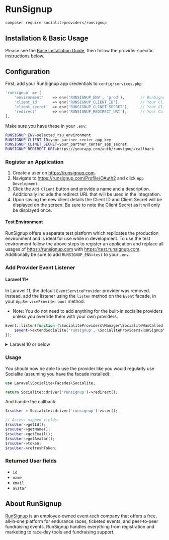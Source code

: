 # RunSignup

```bash
composer require socialiteproviders/runsignup
```

## Installation & Basic Usage

Please see the [Base Installation Guide](https://socialiteproviders.com/usage/), then follow the provider specific
instructions below.

## Configuration

First, add your RunSignup app credentials to `config/services.php`:

```php
'runsignup' => [
    'environment'    => env('RUNSIGNUP_ENV', 'prod'),       // RunSignup Environment (`prod`, `test`)
    'client_id'      => env('RUNSIGNUP_CLIENT_ID'),         // Your Client ID
    'client_secret'  => env('RUNSIGNUP_CLINET_SECRET'),     // Your Client Secret
    'redirect'       => env('RUNSIGNUP_REDIRECT_URI'),      // Your Callback URI
],
```

Make sure you have these in your `.env`:

```bash
RUNSIGNUP_ENV=selected_rsu_environment
RUNSIGNUP_CLIENT_ID=your_partner_center_app_key
RUNSIGNUP_CLINET_SECRET=your_partner_center_app_secret
RUNSIGNUP_REDIRECT_URI=https://yourapp.com/auth/runsignup/callback
```

### Register an Application
1. Create a user on https://runsignup.com.
2. Navigate to https://runsignup.com/Profile/OAuth2 and click `App Development`.
3. Click the `Add Client` button and provide a name and a description. Additionally include the redirect URL that will be used in the integration.
4. Upon saving the new client details the Client ID and Client Secret will be displayed on the screen.  Be sure to note the Client Secret as it will only be displayed once. 

#### Test Environment
RunSignup offers a separate test platform which replicates the production environment and is ideal for use while in development. To use the test environment follow the above steps to register an application and replace all usages of https://runsignup.com with https://test.runsignup.com. Additionally be sure to add `RUNSIGNUP_ENV=test` to your `.env`.

### Add Provider Event Listener

#### Laravel 11+

In Laravel 11, the default `EventServiceProvider` provider was removed. Instead, add the listener using the `listen` method on the `Event` facade, in your `AppServiceProvider` `boot` method.

* Note: You do not need to add anything for the built-in socialite providers unless you override them with your own providers.

```php
Event::listen(function (\SocialiteProviders\Manager\SocialiteWasCalled $event) {
    $event->extendSocialite('runsignup', \SocialiteProviders\RunSignup\Provider::class);
});
```
<details>
<summary>
Laravel 10 or below
</summary>
Configure the package's listener to listen for `SocialiteWasCalled` events.

Add the event to your `listen[]` array in `app/Providers/EventServiceProvider`. See the [Base Installation Guide](https://socialiteproviders.com/usage/) for detailed instructions.

```php
protected $listen = [
    \SocialiteProviders\Manager\SocialiteWasCalled::class => [
        // ... other providers
        \SocialiteProviders\RunSignup\RunSignupExtendSocialite::class.'@handle',
    ],
];
```
</details>

### Usage

You should now be able to use the provider like you would regularly use Socialite (assuming you have the facade installed):

```php
use Laravel\Socialite\Facades\Socialite;

return Socialite::driver('runsignup')->redirect();
```

And handle the callback:

```php
$rsuUser = Socialite::driver('runsignup')->user();

// Access mapped fields:
$rsuUser->getId();
$rsuUser->getName();
$rsuUser->getEmail();
$rsuUser->getAvatar();
$rsuUser->token;
$rsuUser->refreshToken;
```

### Returned User fields

- ``id``
- ``name``
- ``email``
- ``avatar``

## About RunSignup
[RunSignup](https://runsignup.com) is an employee‑owned event‑tech company that offers a free, all‑in‑one platform for endurance races, ticketed events, and peer‑to‑peer fundraising events.  RunSignup handles everything from registration and marketing to race‑day tools and fundraising support.
